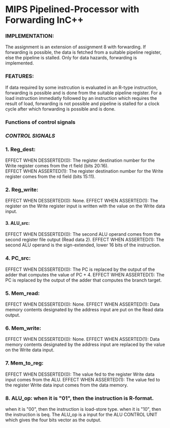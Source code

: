 # MIPS Pipelined-Processor with Forwarding InC++
### IMPLEMENTATION:
The assignment is an extension of assignment 8 with forwarding. If forwarding is possible, the data is fetched from a suitable pipeline register, else the pipeline is stalled. Only for data hazards, forwarding is implemented.
### FEATURES:
If data required by some instrcution is evaluated in an R-type instruction, forwarding is possible and is done from the suitable pipeline register. For a load instruction immediatly followed by an instruction which requires the result of load, forwarding is not possible and pipeline is stalled for a clock cycle after which forwarding is possible and is done.

### Functions of control signals
### _______CONTROL SIGNALS_______  

### 1. Reg_dest:
EFFECT WHEN DESSERTED(0): The register destination number for the 
                          Write register comes from the rt field (bits 20:16).  
EFFECT WHEN ASSERTED(1):  The register destination number for the Write register comes
                          from the rd field (bits 15:11).
### 2. Reg_write:
EFFECT WHEN DESSERTED(0): None.
EFFECT WHEN ASSERTED(1): The register on the Write register input is written with the value
                         on the Write data input.
               
#### 3. ALU_src:
EFFECT WHEN DESSERTED(0): The second ALU operand comes from the second
                          register file output (Read data 2).
EFFECT WHEN ASSERTED(1): The second ALU operand is the sign-extended, lower 16 bits of
                         the instruction.
### 4. PC_src:
EFFECT WHEN DESSERTED(0): The PC is replaced by the output of the adder that
                          computes the value of PC + 4.
EFFECT WHEN ASSERTED(1): The PC is replaced by the output of the adder that computes
                         the branch target.    
### 5. Mem_read:
EFFECT WHEN DESSERTED(0): None.
EFFECT WHEN ASSERTED(1): Data memory contents designated by the address input are
                         put on the Read data output.
### 6. Mem_write:
EFFECT WHEN DESSERTED(0): None.
EFFECT WHEN ASSERTED(1): Data memory contents designated by the address input are
                         replaced by the value on the Write data input.
### 7. Mem_to_reg: 
EFFECT WHEN DESSERTED(0): The value fed to the register Write data input
                          comes from the ALU.
EFFECT WHEN ASSERTED(1): The value fed to the register Write data input comes from the
                         data memory.
### 8. ALU_op: when it is "01", then the instruction is R-format.
when it is "00", then the instruction is load-store type.
when it is "10", then the instruction is beq.
The ALU_op is a input for the ALU CONTROL UNIT which gives the four bits vector as the output.
